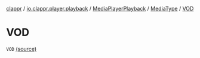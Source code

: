 [clappr](../../../index.md) / [io.clappr.player.playback](../../index.md) / [MediaPlayerPlayback](../index.md) / [MediaType](index.md) / [VOD](.)

# VOD

`VOD` [(source)](https://github.com/clappr/clappr-android/tree/dev/clappr/src/main/kotlin/io/clappr/player/playback/MediaPlayerPlayback.kt#L21)